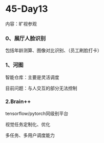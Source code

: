# 45-Day13

内容：旷视参观

### 0、展厅人脸识别

包括年龄测算、图像对比识别、（员工刷脸打卡）

### 1、河图

智能仓库：主要是灵活调度

目前问题：与人交互的部分无法控制

### 2.Brain++

tensorflow/pytorch同级别平台

视觉任务定制化、优化

多任务、多用户调度能力

